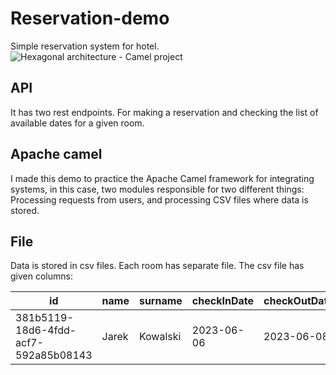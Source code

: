 # Reservation-demo
Simple reservation system for hotel. 
![Hexagonal architecture - Camel project](https://github.com/mrozowski/reservation-demo/assets/67066372/afab1a2a-bcda-4434-958b-792729d2d370)

## API
It has two rest endpoints. For making a reservation and checking the list of available dates for a given room.

## Apache camel
I made this demo to practice the Apache Camel framework for integrating systems, in this case, two modules responsible for two different things: Processing requests from users, and processing CSV files where data is stored.

## File
Data is stored in csv files. Each room has separate file. The csv file has given columns:

|  id |  name | surname  |  checkInDate | checkOutDate  | status |
|---|---|---|---|---|---|
| 381b5119-18d6-4fdd-acf7-592a85b08143  | Jarek  | Kowalski  | 2023-06-06  | 2023-06-08 | CONFIRMED  |

